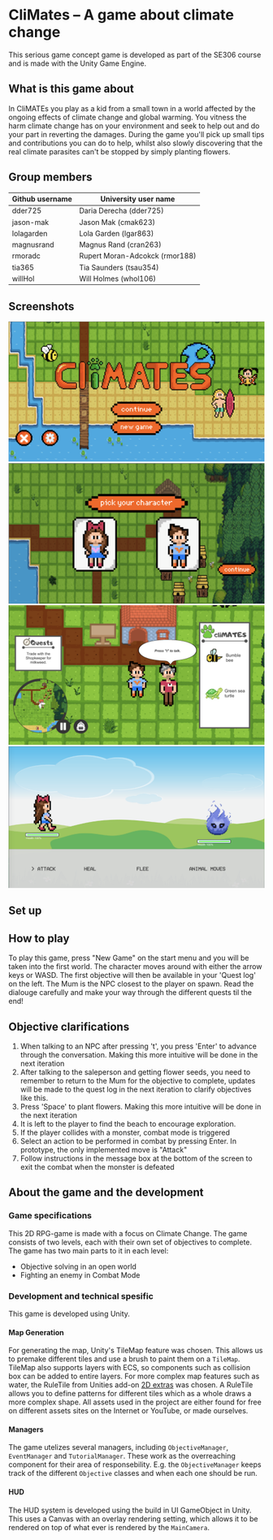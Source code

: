 # CliMates – A game about climate change 
This serious game concept game is developed as part of the SE306 course and is made with the Unity Game Engine. 

## What is this game about
In CliMATEs you play as a kid from a small town in a world affected by the ongoing effects of climate change and global warming. You vitness the harm climate change has on your environment and seek to help out and do your part in reverting the damages. 
During the game you'll pick up small tips and contributions you can do to help, whilst also slowly discovering that the real climate parasites can't be stopped by simply planting flowers. 

## Group members
| Github username | University user name |
|---|---|
| dder725 | Daria Derecha (dder725) | 
| jason-mak | Jason Mak (cmak623) |
| lolagarden | Lola Garden (lgar863) |
| magnusrand | Magnus Rand (cran263) |
| rmoradc | Rupert Moran-Adcokck (rmor188) |
| tia365 | Tia Saunders (tsau354) |
| willHol | Will Holmes (whol106) |

## Screenshots
![Start screen](screenshots/start.png)
![Character screen](screenshots/character.png)
![Game screen](screenshots/roaming.png)
![Combat screen](screenshots/combat.png)

## Set up

## How to play
To play this game, press "New Game" on the start menu and you will be taken into the first world. The character moves around with either the arrow keys or WASD. The first objective will then be available in your 'Quest log' on the left. The Mum is the NPC closest to the player on spawn. Read the dialouge carefully and make your way through the different quests til the end!

## Objective clarifications
1. When talking to an NPC after pressing 't', you press 'Enter' to advance through the conversation. Making this more intuitive will be done in the next iteration
2. After talking to the saleperson and getting flower seeds, you need to remember to return to the Mum for the objective to complete, updates will be made to the quest log in the next iteration to clarify objectives like this.
3. Press 'Space' to plant flowers. Making this more intuitive will be done in the next iteration
4. It is left to the player to find the beach to encourage exploration.
5. If the player collides with a monster, combat mode is triggered 
6. Select an action to be performed in combat by pressing Enter. In prototype, the only implemented move is "Attack"
7. Follow instructions in the message box at the bottom of the screen to exit the combat when the monster is defeated

## About the game and the development
### Game specifications 
This 2D RPG-game is made with a focus on Climate Change. The game consists of two levels, each with their own set of objectives to complete. The game has two main parts to it in each level: 
- Objective solving in an open world
- Fighting an enemy in Combat Mode

### Development and technical spesific
This game is developed using Unity. <Add something more about technicalities about the game here>

#### Map Generation 
For generating the map, Unity's TileMap feature was chosen. This allows us to premake different tiles and use a brush to paint them on a `TileMap`. TileMap also supports layers with ECS, so components such as collision box can be added to entire layers. For more complex map features such as water, the RuleTile from Unities add-on [2D extras](https://github.com/Unity-Technologies/2d-extras) was chosen. A RuleTile allows you to define patterns for different tiles which as a whole draws a more complex shape. All assets used in the project are either found for free on different assets sites on the Internet or YouTube, or made ourselves.
  
#### Managers
The game utelizes several managers, including `ObjectiveManager`, `EventManager` and `TutorialManager`. These work as the overreaching component for their area of responsebility. E.g. the `ObjectiveManager` keeps track of the different `Objective` classes and when each one should be run.  

#### HUD
The HUD system is developed using the build in UI GameObject in Unity. This uses a Canvas with an overlay rendering setting, which allows it to be rendered on top of what ever is rendered by the `MainCamera`. 
